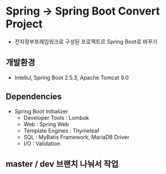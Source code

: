 # Spring -> Spring Boot Convert Project
- 전자정부프레임워크로 구성된 프로젝트르 Spring Boot로 바꾸기

## 개발환경
- IntelliJ, Spring Boot 2.5.3, Apache Tomcat 9.0

## Dependencies
- Spring Boot Initializer
	- Developer Tools : Lombok
	- Web : Spring Web
	- Template Engines : Thymeleaf
	- SQL : MyBatis Framework, MariaDB Driver
	- I/O : Validation

## master / dev 브랜치 나눠서 작업
